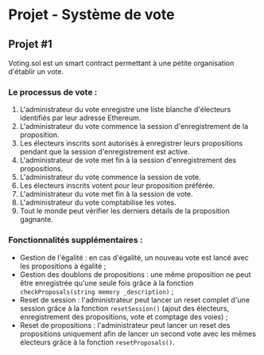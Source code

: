 # Projet - Système de vote #
## Projet #1 ##

Voting.sol est un smart contract permettant à une petite organisation d'établir un vote.

### Le processus de vote : ###

1. L'administrateur du vote enregistre une liste blanche d'électeurs identifiés par leur adresse Ethereum.
2. L'administrateur du vote commence la session d'enregistrement de la proposition.
3. Les électeurs inscrits sont autorisés à enregistrer leurs propositions pendant que la session d'enregistrement est active.
4. L'administrateur de vote met fin à la session d'enregistrement des propositions.
5. L'administrateur du vote commence la session de vote.
6. Les électeurs inscrits votent pour leur proposition préférée.
7. L'administrateur du vote met fin à la session de vote.
8. L'administrateur du vote comptabilise les votes.
9. Tout le monde peut vérifier les derniers détails de la proposition gagnante.

### Fonctionnalités supplémentaires : ###
- Gestion de l'égalité : en cas d'égalité, un nouveau vote est lancé avec les propositions à égalité ;
- Gestion des doublons de propositions : une même proposition ne peut être enregistrée qu'une seule fois grâce à la fonction `checkProposals(string memory _description)` ;
- Reset de session : l'administrateur peut lancer un reset complet d'une session grâce à la fonction `resetSession()` (ajout des électeurs, enregistrement des propositions, vote et comptage des voies) ;
- Reset de propositions : l'administrateur peut lancer un reset des propositions uniquement afin de lancer un second vote avec les mêmes électeurs grâce à la fonction `resetProposals()`.